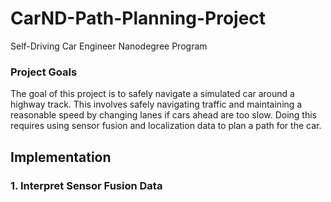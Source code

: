 # CarND-Path-Planning-Project
Self-Driving Car Engineer Nanodegree Program


### Project Goals
The goal of this project is to safely navigate a simulated car around a highway track. This involves safely navigating traffic and maintaining a reasonable speed by changing lanes if cars ahead are too slow. Doing this requires using sensor fusion and localization data to plan a path for the car.

## Implementation

### 1. Interpret Sensor Fusion Data

